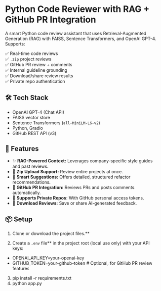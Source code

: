 # Python Code Reviewer with RAG + GitHub PR Integration

A smart Python code review assistant that uses Retrieval-Augmented Generation (RAG) with FAISS, Sentence Transformers, and OpenAI GPT-4. Supports:

✅ Real-time code reviews  
✅ `.zip` project reviews  
✅ GitHub PR review + comments  
✅ Internal guideline grounding  
✅ Download/share review results  
✅ Private repo authentication

## 🛠 Tech Stack

- OpenAI GPT-4 (Chat API)
- FAISS vector store
- Sentence Transformers (`all-MiniLM-L6-v2`)
- Python, Gradio
- GitHub REST API (v3)

## 🚀 Features

- ✨ **RAG-Powered Context:** Leverages company-specific style guides and past reviews.
- 📁 **Zip Upload Support:** Review entire projects at once.
- 🧪 **Smart Suggestions:** Offers detailed, structured refactor recommendations.
- 🔄 **GitHub PR Integration:** Reviews PRs and posts comments automatically.
- 🔐 **Supports Private Repos:** With GitHub personal access tokens.
- 📎 **Download Reviews:** Save or share AI-generated feedback.

## 📦 Setup

1. Clone or download the project files.**

2. Create a `.env` file** in the project root (local use only) with your API keys:
- OPENAI_API_KEY=your-openai-key
- GITHUB_TOKEN=your-github-token # Optional, for GitHub PR review features

3. pip install -r requirements.txt
4. python app.py